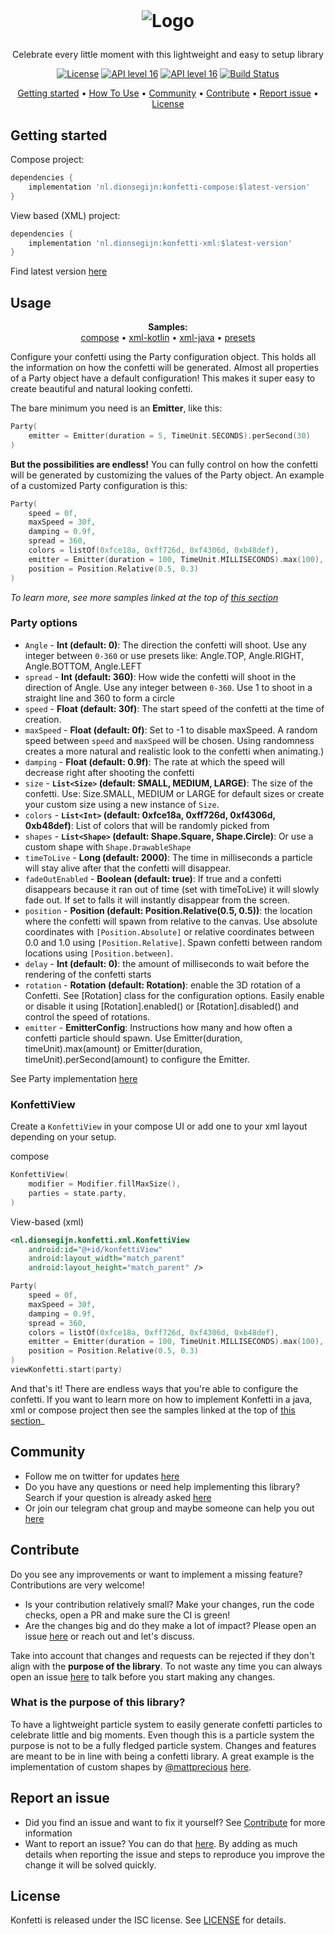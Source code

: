 <!-- LOGO -->
<br />
<h1>
<p align="center">
  <img src="https://user-images.githubusercontent.com/1636897/147644327-112cc446-75ea-4477-80ac-1d0cd60fc45e.png" alt="Logo">
</h1>
<p align="center">
    Celebrate every little moment with this lightweight and easy to setup library
    <br />
</p>

<p align="center">
    <a href="https://opensource.org/licenses/ISC"><img alt="License" src="https://img.shields.io/badge/License-ISC-yellow.svg"/></a>
    <a href="https://android-arsenal.com/api?level=16s"><img alt="API level 16" src="https://img.shields.io/badge/API-16%2B-brightgreen.svg?style=flat"/></a>
    <a href="http://twitter.com/dionsegijn"><img alt="API level 16" src="https://img.shields.io/badge/Twitter-@dionsegijn-blue.svg?style=flat"/></a>
    <a href="https://github.com/DanielMartinus/Konfetti/actions"><img alt="Build Status" src="https://github.com/DanielMartinus/Konfetti/workflows/CI/badge.svg"/></a>
</p>

<p align="center">
  <a href="#getting-started">Getting started</a> •
  <a href="#usage">How To Use</a> •
  <a href="#community">Community</a> •
  <a href="#contribute">Contribute</a> •
  <a href="#report-an-issue">Report issue</a> •
  <a href="#license">License</a>
</p>  


## Getting started

Compose project:
```groovy
dependencies {
    implementation 'nl.dionsegijn:konfetti-compose:$latest-version'
}
```

View based (XML) project:
```groovy
dependencies {
    implementation 'nl.dionsegijn:konfetti-xml:$latest-version'
}
```

Find latest version [here](https://github.com/DanielMartinus/Konfetti/releases)

## Usage

<p align="center">
  <strong>Samples:</strong></br>
  <a href="/samples/compose-kotlin/src/main">compose</a> •
  <a href="/samples/xml-kotlin/src/main">xml-kotlin</a> •
  <a href="/samples/xml-java/src/main">xml-java</a> •
  <a href="/samples/shared/src/main/java/nl/dionsegijn/samples/shared/Presets.kt">presets</a>
</p>  

Configure your confetti using the Party configuration object. This holds all the information on how the confetti will be generated.
Almost all properties of a Party object have a default configuration! This makes it super easy to create beautiful and natural looking confetti.


The bare minimum you need is an **Emitter**, like this:
```kotlin
Party(
    emitter = Emitter(duration = 5, TimeUnit.SECONDS).perSecond(30)
)
```

**But the possibilities are endless!** You can fully control on how the confetti will be generated by customizing the values of the Party object.
An example of a customized Party configuration is this:

```kotlin
Party(
    speed = 0f,
    maxSpeed = 30f,
    damping = 0.9f,
    spread = 360,
    colors = listOf(0xfce18a, 0xff726d, 0xf4306d, 0xb48def),
    emitter = Emitter(duration = 100, TimeUnit.MILLISECONDS).max(100),
    position = Position.Relative(0.5, 0.3)
)
```
_To learn more, see more samples linked at the top of [this section](#usage)_

### Party options

- `Angle` - **Int (default: 0)**: The direction the confetti will shoot. Use any integer between `0-360` or use presets like: Angle.TOP, Angle.RIGHT, Angle.BOTTOM, Angle.LEFT
- `spread` - **Int (default: 360)**: How wide the confetti will shoot in the direction of Angle. Use any integer between `0-360`. Use 1 to shoot in a straight line and 360 to form a circle
- `speed` - **Float (default: 30f)**: The start speed of the confetti at the time of creation.
- `maxSpeed` - **Float (default: 0f)**: Set to -1 to disable maxSpeed. A random speed between `speed` and `maxSpeed` will be chosen. Using randomness creates a more natural and realistic look to the confetti when animating.)
- `damping` - **Float (default: 0.9f)**: The rate at which the speed will decrease right after shooting the confetti
- `size` - **`List<Size>` (default: SMALL, MEDIUM, LARGE)**: The size of the confetti. Use: Size.SMALL, MEDIUM or LARGE for default sizes or
 create your custom size using a new instance of `Size`.
- `colors` - **`List<Int>` (default: 0xfce18a, 0xff726d, 0xf4306d, 0xb48def)**: List of colors that will be randomly picked from
- `shapes` - **`List<Shape>` (default: Shape.Square, Shape.Circle)**: Or use a custom shape with `Shape.DrawableShape`
- `timeToLive` - **Long (default: 2000)**: The time in milliseconds a particle will stay alive after that the confetti will disappear.
- `fadeOutEnabled` - **Boolean (default: true)**: If true and a confetti disappears because it ran out of time (set with timeToLive) it will slowly fade out. If set to falls it will instantly disappear from the screen.
- `position` - **Position (default: Position.Relative(0.5, 0.5))**: the location where the confetti will spawn from relative to the canvas. Use absolute
 coordinates with `[Position.Absolute]` or relative coordinates between 0.0 and 1.0 using `[Position.Relative]`. Spawn confetti between random locations using `[Position.between]`.
 - `delay` - **Int (default: 0)**: the amount of milliseconds to wait before the rendering of the confetti starts
 - `rotation` - **Rotation (default: Rotation)**: enable the 3D rotation of a Confetti. See [Rotation] class for the configuration
 options. Easily enable or disable it using [Rotation].enabled() or [Rotation].disabled() and control the speed of rotations.
 - `emitter` - **EmitterConfig**: Instructions how many and how often a confetti particle should spawn. Use Emitter(duration, timeUnit).max(amount) or Emitter(duration, timeUnit).perSecond(amount) to configure the Emitter. 

See Party implementation [here](/konfetti/core/src/main/java/nl/dionsegijn/konfetti/core/Party.kt)

### KonfettiView

Create a `KonfettiView` in your compose UI or add one to your xml layout depending on your setup.

compose
```Kotlin
KonfettiView(
    modifier = Modifier.fillMaxSize(),
    parties = state.party,
)
```

View-based (xml)
```xml
<nl.dionsegijn.konfetti.xml.KonfettiView
    android:id="@+id/konfettiView"
    android:layout_width="match_parent"
    android:layout_height="match_parent" />
```

```kotlin
Party(
    speed = 0f,
    maxSpeed = 30f,
    damping = 0.9f,
    spread = 360,
    colors = listOf(0xfce18a, 0xff726d, 0xf4306d, 0xb48def),
    emitter = Emitter(duration = 100, TimeUnit.MILLISECONDS).max(100),
    position = Position.Relative(0.5, 0.3)
)
viewKonfetti.start(party)
```

And that's it! There are endless ways that you're able to configure the confetti. If you want to learn more on how to implement Konfetti in a java, xml or compose project then see the samples linked at the top of [this section](#usage)_

## Community

- Follow me on twitter for updates [here](https://twitter.com/dionsegijn)
- Do you have any questions or need help implementing this library? Search if your question is already asked [here](https://github.com/DanielMartinus/Konfetti/issues?q=is%3Aissue)
- Or join our telegram chat group and maybe someone can help you out [here](https://t.me/konfetti_chat) 

## Contribute

Do you see any improvements or want to implement a missing feature? Contributions are very welcome!
- Is your contribution relatively small? Make your changes, run the code checks, open a PR and make sure the CI is green! 
- Are the changes big and do they make a lot of impact? Please open an issue [here](https://github.com/DanielMartinus/Konfetti/issues?q=is%3Aissue) or reach out and let's discuss.

Take into account that changes and requests can be rejected if they don't align with the **purpose of the library**. To not waste any time you can always open an issue [here](https://github.com/DanielMartinus/Konfetti/issues?q=is%3Aissue) to talk before you start making any changes.

### What is the purpose of this library?
To have a lightweight particle system to easily generate confetti particles to celebrate little and big moments. Even though this is a particle system the purpose is not to be a fully fledged particle system. Changes and features are meant to be in line with being a confetti library. A great example is the implementation of custom shapes by [@mattprecious](https://github.com/mattprecious) [here](https://github.com/DanielMartinus/Konfetti/pull/129).

## Report an issue

- Did you find an issue and want to fix it yourself? See [Contribute](#contribute) for more information
- Want to report an issue? You can do that [here](https://github.com/DanielMartinus/Konfetti/issues?q=is%3Aissue). By adding as much details when reporting the issue and steps to reproduce you improve the change it will be solved quickly. 

## License

Konfetti is released under the ISC license. See [LICENSE](https://github.com/DanielMartinus/Konfetti/blob/main/LICENSE) for details.
